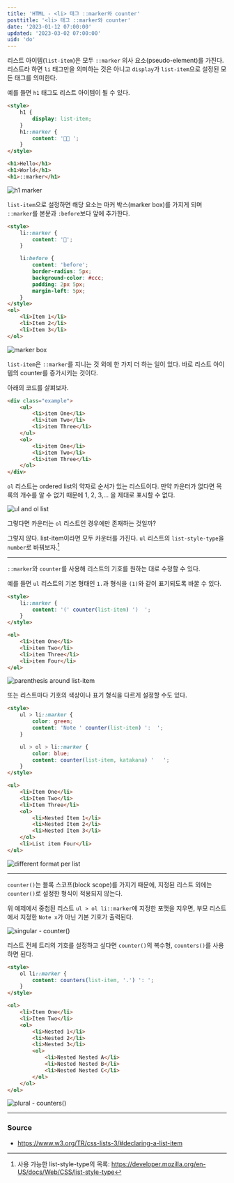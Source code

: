 ```yaml
---
title: 'HTML - <li> 태그 ::marker와 counter'
posttitle: '<li> 태그 ::marker와 counter'
date: '2023-01-12 07:00:00'
updated: '2023-03-02 07:00:00'
uid: 'do'
---
```


리스트 아이템(`list-item`)은 모두 `::marker` 의사 요소(pseudo-element)를 가진다. 리스트라 하면 `li` 태그만을 의미하는 것은 아니고 `display`가 `list-item`으로 설정된 모든 태그를 의미한다.

예를 들면 `h1` 태그도 리스트 아이템이 될 수 있다.

```html
<style>
    h1 {
        display: list-item;
    }
    h1::marker {
        content: '👋🏼 ';
    }
</style>

<h1>Hello</h1>
<h1>World</h1>
<h1>::marker</h1>
```

![h1 marker](/images/h1-marker.webp)

`list-item`으로 설정하면 해당 요소는 마커 박스(marker box)를 가지게 되며 `::marker`를 본문과 `:before`보다 앞에 추가한다.

```html
<style>
    li::marker {
        content: '👋';
    }

    li:before {
        content: 'before';
        border-radius: 5px;
        background-color: #ccc;
        padding: 2px 5px;
        margin-left: 5px;
    }
</style>
<ol>
    <li>Item 1</li>
    <li>Item 2</li>
    <li>Item 3</li>
</ol>
```

![marker box](/images/marker-box.webp)

`list-item`은 `::marker`를 지니는 것 외에 한 가지 더 하는 일이 있다. 바로 리스트 아이템의 counter를 증가시키는 것이다.

아래의 코드를 살펴보자.

```html
<div class="example">
    <ul>
        <li>item One</li>
        <li>item Two</li>
        <li>item Three</li>
    </ul>
    <ol>
        <li>item One</li>
        <li>item Two</li>
        <li>item Three</li>
    </ol>
</div>
```

`ol` 리스트는 ordered list의 약자로 순서가 있는 리스트이다. 만약 카운터가 없다면 목록의 개수를 알 수 없기 때문에 1, 2, 3,... 을 제대로 표시할 수 없다.

![ul and ol list](/images/ul-ol.webp)

그렇다면 카운터는 `ol` 리스트인 경우에만 존재하는 것일까?

그렇지 않다. list-item이라면 모두 카운터를 가진다. `ul` 리스트의 `list-style-type`을 `number`로 바꿔보자.[^a]

---

`::marker`와 `counter`를 사용해 리스트의 기호를 원하는 대로 수정할 수 있다.

예를 들면 `ul` 리스트의 기본 형태인 `1.`과 형식을 `(1)`와 같이 표기되도록 바꿀 수 있다.

```html
<style>
    li::marker {
        content: '(' counter(list-item) ')  ';
    }
</style>

<ol>
    <li>item One</li>
    <li>item Two</li>
    <li>item Three</li>
    <li>item Four</li>
</ol>
```

![parenthesis around list-item](/images/format1.webp)

또는 리스트마다 기호의 색상이나 표기 형식을 다르게 설정할 수도 있다.

```html
<style>
    ul > li::marker {
        color: green;
        content: 'Note ' counter(list-item) ':  ';
    }

    ul > ol > li::marker {
        color: blue;
        content: counter(list-item, katakana) '   ';
    }
</style>

<ul>
    <li>Item One</li>
    <li>Item Two</li>
    <li>Item Three</li>
    <ol>
        <li>Nested Item 1</li>
        <li>Nested Item 2</li>
        <li>Nested Item 3</li>
    </ol>
    <li>List item Four</li>
</ul>
```

![different format per list](/images/format2.webp)

---

`counter()`는 블록 스코프(block scope)를 가지기 때문에, 지정된 리스트 외에는 `counter()`로 설정한 형식이 적용되지 않는다.

위 예제에서 중첩된 리스트 `ul > ol li::marker`에 지정한 포맷을 지우면, 부모 리스트에서 지정한 `Note x`가 아닌 기본 기호가 출력된다.

![singular - counter()](/images/format3.webp)

리스트 전체 트리의 기호를 설정하고 싶다면 `counter()`의 복수형, `counters()`를 사용하면 된다.

```html
<style>
    ol li::marker {
        content: counters(list-item, '.') ': ';
    }
</style>

<ol>
    <li>Item One</li>
    <li>Item Two</li>
    <ol>
        <li>Nested 1</li>
        <li>Nested 2</li>
        <li>Nested 3</li>
        <ol>
            <li>Nested Nested A</li>
            <li>Nested Nested B</li>
            <li>Nested Nested C</li>
        </ol>
    </ol>
</ol>
```

![plural - counters()](/images/format4.webp)

---

### Source

-   https://www.w3.org/TR/css-lists-3/#declaring-a-list-item

[^a]: 사용 가능한 list-style-type의 목록: https://developer.mozilla.org/en-US/docs/Web/CSS/list-style-type

